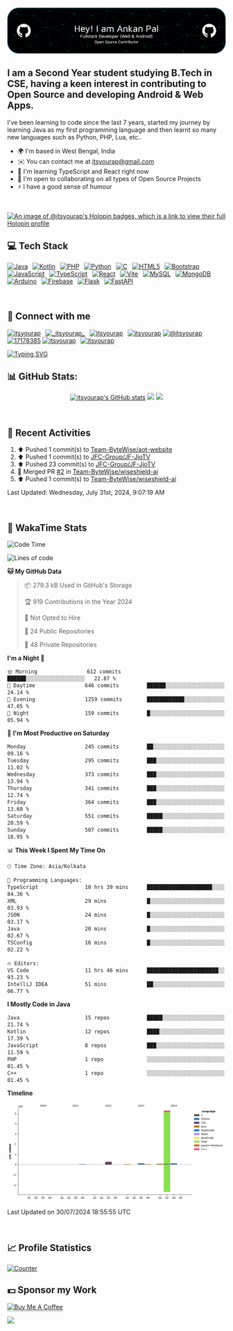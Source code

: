 ![itsyourap-github-header](./itsyourap-github-header-image.png)

## I am a Second Year student studying B.Tech in CSE, having a keen interest in contributing to Open Source and developing Android & Web Apps.

I've been learning to code since the last 7 years, started my journey by learning Java as my first programming language and then learnt so many new languages such as Python, PHP, Lua, etc..

- 🌍 I'm based in West Bengal, India
- ✉️ You can contact me at [itsyourap@gmail.com](mailto:itsyourap@gmail.com)
- 🧠 I'm learning TypeScript and React right now
- 🤝 I'm open to collaborating on all types of Open Source Projects
- ⚡ I have a good sense of humour

<br />

[![An image of @itsyourap's Holopin badges, which is a link to view their full Holopin profile](https://holopin.me/itsyourap)](https://holopin.io/@itsyourap)

## 💻 Tech Stack

<p align="left">
  <a href="https://www.oracle.com/java/" target="_blank" rel="noreferrer"><img src="https://raw.githubusercontent.com/danielcranney/readme-generator/main/public/icons/skills/java-colored.svg" width="36" height="36" alt="Java" /></a>&ensp;
  <a href="https://kotlinlang.org/" target="_blank" rel="noreferrer"><img src="https://raw.githubusercontent.com/danielcranney/readme-generator/main/public/icons/skills/kotlin-colored.svg" width="36" height="36" alt="Kotlin" /></a>&ensp;
  <a href="https://www.php.net/" target="_blank" rel="noreferrer"><img src="https://raw.githubusercontent.com/danielcranney/readme-generator/main/public/icons/skills/php-colored.svg" width="36" height="36" alt="PHP" /></a>&ensp;
  <a href="https://www.python.org/" target="_blank" rel="noreferrer"><img src="https://raw.githubusercontent.com/danielcranney/readme-generator/main/public/icons/skills/python-colored.svg" width="36" height="36" alt="Python" /></a>&ensp;
  <a href="https://en.wikipedia.org/wiki/C_(programming_language)" target="_blank" rel="noreferrer"><img src="https://raw.githubusercontent.com/danielcranney/readme-generator/main/public/icons/skills/c-colored.svg" width="36" height="36" alt="C" /></a>&ensp;
  <a href="https://developer.mozilla.org/en-US/docs/Glossary/HTML5" target="_blank" rel="noreferrer"><img src="https://raw.githubusercontent.com/danielcranney/readme-generator/main/public/icons/skills/html5-colored.svg" width="36" height="36" alt="HTML5" /></a>&ensp;
  <a href="https://getbootstrap.com/" target="_blank" rel="noreferrer"><img src="https://raw.githubusercontent.com/danielcranney/readme-generator/main/public/icons/skills/bootstrap-colored.svg" width="36" height="36" alt="Bootstrap" /></a>&ensp;
  <a href="https://www.javascript.com/" target="_blank" rel="noreferrer"><img src="https://raw.githubusercontent.com/danielcranney/readme-generator/main/public/icons/skills/javascript-colored.svg" width="36" height="36" alt="JavaScript" /></a>&ensp;
  <a href="https://www.typescriptlang.org/" target="_blank" rel="noreferrer"><img src="https://raw.githubusercontent.com/danielcranney/readme-generator/main/public/icons/skills/typescript-colored.svg" width="36" height="36" alt="TypeScript" /></a>&ensp;
  <a href="https://react.dev/" target="_blank" rel="noreferrer"><img src="https://raw.githubusercontent.com/danielcranney/readme-generator/main/public/icons/skills/react-colored.svg" width="36" height="36" alt="React" /></a>&ensp;
  <a href="https://vitejs.dev/" target="_blank" rel="noreferrer"><img src="https://raw.githubusercontent.com/danielcranney/readme-generator/main/public/icons/skills/vite-colored.svg" width="36" height="36" alt="Vite" /></a>&ensp;
  <a href="https://www.mysql.com/" target="_blank" rel="noreferrer"><img src="https://raw.githubusercontent.com/danielcranney/readme-generator/main/public/icons/skills/mysql-colored.svg" width="36" height="36" alt="MySQL" /></a>&ensp;
  <a href="https://www.mongodb.com/" target="_blank" rel="noreferrer"><img src="https://raw.githubusercontent.com/danielcranney/readme-generator/main/public/icons/skills/mongodb-colored.svg" width="36" height="36" alt="MongoDB" /></a>&ensp;
  <a href="https://www.arduino.cc/" target="_blank" rel="noreferrer"><img src="https://raw.githubusercontent.com/danielcranney/readme-generator/main/public/icons/skills/arduino-colored.svg" width="36" height="36" alt="Arduino" /></a>&ensp;
  <a href="https://firebase.google.com/" target="_blank" rel="noreferrer"><img src="https://raw.githubusercontent.com/danielcranney/readme-generator/main/public/icons/skills/firebase-colored.svg" width="36" height="36" alt="Firebase" /></a>&ensp;
  <a href="https://flask.palletsprojects.com/" target="_blank" rel="noreferrer"><img src="https://raw.githubusercontent.com/danielcranney/readme-generator/main/public/icons/skills/flask-colored.svg" width="36" height="36" alt="Flask" /></a>&ensp;
  <a href="https://fastapi.tiangolo.com/" target="_blank" rel="noreferrer"><img src="https://raw.githubusercontent.com/danielcranney/readme-generator/main/public/icons/skills/fastapi-colored.svg" width="36" height="36" alt="FastAPI" /></a>&ensp;
</p>
<br />

## 🔗 Connect with me

<p align="left">
   <a href="https://linkedin.com/in/itsyourap" target="blank"><img src="https://raw.githubusercontent.com/rahuldkjain/github-profile-readme-generator/master/src/images/icons/Social/linked-in-alt.svg" alt="itsyourap" height="30" width="40" /></a>&ensp;
   <a href="https://instagram.com/__itsyourap__" target="blank"><img src="https://raw.githubusercontent.com/rahuldkjain/github-profile-readme-generator/master/src/images/icons/Social/instagram.svg" alt="_itsyourap_" height="30" width="40" /></a>&ensp;
   <a href="https://fb.com/itsyourap" target="blank"><img src="https://raw.githubusercontent.com/rahuldkjain/github-profile-readme-generator/master/src/images/icons/Social/facebook.svg" alt="itsyourap" height="30" width="40" /></a>&ensp;
   <a href="https://dev.to/itsyourap" target="blank"><img src="https://raw.githubusercontent.com/rahuldkjain/github-profile-readme-generator/master/src/images/icons/Social/devto.svg" alt="itsyourap" height="30" width="40" /></a>
   <a href="https://medium.com/@itsyourap" target="blank"><img src="https://raw.githubusercontent.com/rahuldkjain/github-profile-readme-generator/master/src/images/icons/Social/medium.svg" alt="@itsyourap" height="30" width="40" /></a>
   <a href="https://stackoverflow.com/users/17178385" target="blank"><img src="https://raw.githubusercontent.com/rahuldkjain/github-profile-readme-generator/master/src/images/icons/Social/stack-overflow.svg" alt="17178385" height="30" width="40" /></a>
   <a href="https://www.leetcode.com/itsyourap" target="blank"><img src="https://raw.githubusercontent.com/rahuldkjain/github-profile-readme-generator/master/src/images/icons/Social/leet-code.svg" alt="itsyourap" height="30" width="40" /></a>&ensp;
   <a href="https://auth.geeksforgeeks.org/user/itsyourap" target="blank"><img src="https://raw.githubusercontent.com/rahuldkjain/github-profile-readme-generator/master/src/images/icons/Social/geeks-for-geeks.svg" alt="itsyourap" height="30" width="40" /></a>&ensp;
</p>
<a href="#"><img src="https://readme-typing-svg.herokuapp.com?font=Hack+Nerd+Font&duration=2000&pause=500&color=E6EDF3&random=false&width=435&lines=Feel+free+to+connect+with+me+%F0%9F%98%8A+" alt="Typing SVG" /></a>
<br />

## 📊 GitHub Stats:

<p align="center">
   <a href="#"><img src="https://github-readme-stats.vercel.app/api?username=itsyourap&show_icons=true&hide=&count_private=true&title_color=0891b2&text_color=ffffff&icon_color=0891b2&bg_color=1c1917&hide_border=true&show_icons=true&custom_title=My%20GitHub%20Stats&card_width=420px" alt="itsyourap's GitHub stats" /></a>
   <a href="#"><img src="https://github-readme-streak-stats.herokuapp.com/?user=itsyourap&stroke=ffffff&background=1c1917&ring=0891b2&fire=0891b2&currStreakNum=ffffff&currStreakLabel=0891b2&sideNums=ffffff&sideLabels=ffffff&dates=ffffff&hide_border=true&card_width=420px" /></a>
   <a href="#"><img src="https://github-readme-activity-graph.vercel.app/graph?username=itsyourap&theme=github-compact&custom_title=My%20GitHub%20Contribution%20Graph&radius=16&hide_border=true&area=true" /></a>
</p>
<br />

## 🔄 Recent Activities

<!--RECENT_ACTIVITY:start-->
1. ⬆️ Pushed 1 commit(s) to [Team-ByteWise/aot-website](https://github.com/Team-ByteWise/aot-website)<br>
2. ⬆️ Pushed 1 commit(s) to [JFC-Group/JF-JioTV](https://github.com/JFC-Group/JF-JioTV)<br>
3. ⬆️ Pushed 23 commit(s) to [JFC-Group/JF-JioTV](https://github.com/JFC-Group/JF-JioTV)<br>
4. 🎉 Merged PR [#2](https://github.com/Team-ByteWise/wiseshield-ai/pull/2) in [Team-ByteWise/wiseshield-ai](https://github.com/Team-ByteWise/wiseshield-ai)<br>
5. ⬆️ Pushed 1 commit(s) to [Team-ByteWise/wiseshield-ai](https://github.com/Team-ByteWise/wiseshield-ai)<br>
<!--RECENT_ACTIVITY:end-->

<!--RECENT_ACTIVITY:last_update-->
Last Updated: Wednesday, July 31st, 2024, 9:07:19 AM
<!--RECENT_ACTIVITY:last_update_end-->
<br />

## 🔄 WakaTime Stats

<!--START_SECTION:waka-->
![Code Time](http://img.shields.io/badge/Code%20Time-959%20hrs%203%20mins-blue)

![Lines of code](https://img.shields.io/badge/From%20Hello%20World%20I%27ve%20Written-6.0%20million%20lines%20of%20code-blue)

**🐱 My GitHub Data** 

> 📦 279.3 kB Used in GitHub's Storage 
 > 
> 🏆 919 Contributions in the Year 2024
 > 
> 🚫 Not Opted to Hire
 > 
> 📜 24 Public Repositories 
 > 
> 🔑 48 Private Repositories 
 > 
**I'm a Night 🦉** 

```text
🌞 Morning                612 commits         ██████░░░░░░░░░░░░░░░░░░░   22.87 % 
🌆 Daytime                646 commits         ██████░░░░░░░░░░░░░░░░░░░   24.14 % 
🌃 Evening                1259 commits        ████████████░░░░░░░░░░░░░   47.05 % 
🌙 Night                  159 commits         █░░░░░░░░░░░░░░░░░░░░░░░░   05.94 % 
```
📅 **I'm Most Productive on Saturday** 

```text
Monday                   245 commits         ██░░░░░░░░░░░░░░░░░░░░░░░   09.16 % 
Tuesday                  295 commits         ███░░░░░░░░░░░░░░░░░░░░░░   11.02 % 
Wednesday                373 commits         ███░░░░░░░░░░░░░░░░░░░░░░   13.94 % 
Thursday                 341 commits         ███░░░░░░░░░░░░░░░░░░░░░░   12.74 % 
Friday                   364 commits         ███░░░░░░░░░░░░░░░░░░░░░░   13.60 % 
Saturday                 551 commits         █████░░░░░░░░░░░░░░░░░░░░   20.59 % 
Sunday                   507 commits         █████░░░░░░░░░░░░░░░░░░░░   18.95 % 
```


📊 **This Week I Spent My Time On** 

```text
🕑︎ Time Zone: Asia/Kolkata

💬 Programming Languages: 
TypeScript               10 hrs 39 mins      █████████████████████░░░░   84.36 % 
XML                      29 mins             █░░░░░░░░░░░░░░░░░░░░░░░░   03.93 % 
JSON                     24 mins             █░░░░░░░░░░░░░░░░░░░░░░░░   03.17 % 
Java                     20 mins             █░░░░░░░░░░░░░░░░░░░░░░░░   02.67 % 
TSConfig                 16 mins             █░░░░░░░░░░░░░░░░░░░░░░░░   02.22 % 

🔥 Editors: 
VS Code                  11 hrs 46 mins      ███████████████████████░░   93.23 % 
IntelliJ IDEA            51 mins             ██░░░░░░░░░░░░░░░░░░░░░░░   06.77 % 
```

**I Mostly Code in Java** 

```text
Java                     15 repos            █████░░░░░░░░░░░░░░░░░░░░   21.74 % 
Kotlin                   12 repos            ████░░░░░░░░░░░░░░░░░░░░░   17.39 % 
JavaScript               8 repos             ███░░░░░░░░░░░░░░░░░░░░░░   11.59 % 
PHP                      1 repo              ░░░░░░░░░░░░░░░░░░░░░░░░░   01.45 % 
C++                      1 repo              ░░░░░░░░░░░░░░░░░░░░░░░░░   01.45 % 
```



**Timeline**

![Lines of Code chart](https://raw.githubusercontent.com/itsyourap/itsyourap/main/assets/bar_graph.png)


 Last Updated on 30/07/2024 18:55:55 UTC
<!--END_SECTION:waka-->
<br />

## 📈 Profile Statistics

<a href="https://github.com/itsyourap"><img height="30" title="Counter" src="https://komarev.com/ghpvc/?username=itsyourap&color=red&style=for-the-badge"></a>
<br />

## 💵 Sponsor my Work

<a href="https://www.buymeacoffee.com/itsyourap" target="_blank"><img src="https://www.buymeacoffee.com/assets/img/custom_images/orange_img.png" alt="Buy Me A Coffee" style="height: 41px !important;width: 174px !important;box-shadow: 0px 3px 2px 0px rgba(190, 190, 190, 0.5) !important;-webkit-box-shadow: 0px 3px 2px 0px rgba(190, 190, 190, 0.5) !important;" ></a>
<br />


![](https://hit.yhype.me/github/profile?user_id=90060131)

